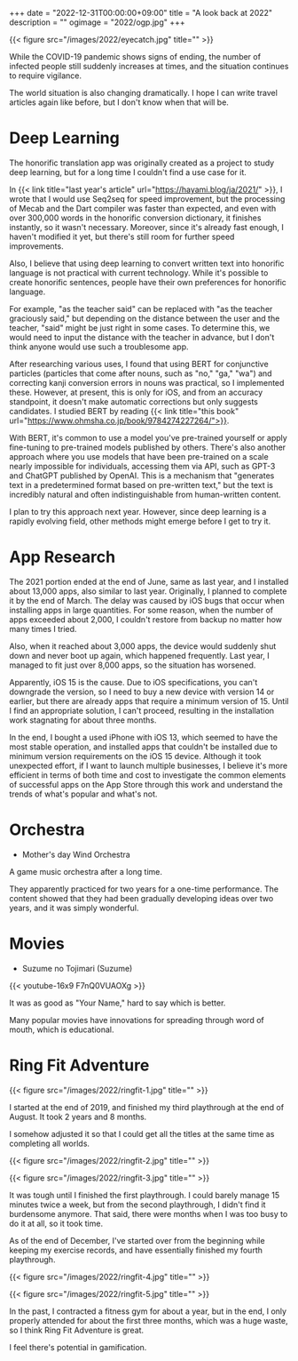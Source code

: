 +++
date = "2022-12-31T00:00:00+09:00"
title = "A look back at 2022"
description = ""
ogimage = "2022/ogp.jpg"
+++

{{< figure src="/images/2022/eyecatch.jpg" title="" >}}

While the COVID-19 pandemic shows signs of ending, the number of infected people still suddenly increases at times, and the situation continues to require vigilance.

The world situation is also changing dramatically. I hope I can write travel articles again like before, but I don't know when that will be.

# Deep Learning
The honorific translation app was originally created as a project to study deep learning, but for a long time I couldn't find a use case for it.

In {{< link title="last year's article" url="https://hayami.blog/ja/2021/" >}}, I wrote that I would use Seq2seq for speed improvement, but the processing of Mecab and the Dart compiler was faster than expected, and even with over 300,000 words in the honorific conversion dictionary, it finishes instantly, so it wasn't necessary.
Moreover, since it's already fast enough, I haven't modified it yet, but there's still room for further speed improvements.

Also, I believe that using deep learning to convert written text into honorific language is not practical with current technology.
While it's possible to create honorific sentences, people have their own preferences for honorific language.

For example, "as the teacher said" can be replaced with "as the teacher graciously said," but depending on the distance between the user and the teacher, "said" might be just right in some cases.
To determine this, we would need to input the distance with the teacher in advance, but I don't think anyone would use such a troublesome app.

After researching various uses, I found that using BERT for conjunctive particles (particles that come after nouns, such as "no," "ga," "wa") and correcting kanji conversion errors in nouns was practical, so I implemented these.
However, at present, this is only for iOS, and from an accuracy standpoint, it doesn't make automatic corrections but only suggests candidates.
I studied BERT by reading {{< link title="this book" url="https://www.ohmsha.co.jp/book/9784274227264/">}}.

With BERT, it's common to use a model you've pre-trained yourself or apply fine-tuning to pre-trained models published by others. There's also another approach where you use models that have been pre-trained on a scale nearly impossible for individuals, accessing them via API, such as GPT-3 and ChatGPT published by OpenAI.
This is a mechanism that "generates text in a predetermined format based on pre-written text," but the text is incredibly natural and often indistinguishable from human-written content.

I plan to try this approach next year.
However, since deep learning is a rapidly evolving field, other methods might emerge before I get to try it.

# App Research
The 2021 portion ended at the end of June, same as last year, and I installed about 13,000 apps, also similar to last year.
Originally, I planned to complete it by the end of March. The delay was caused by iOS bugs that occur when installing apps in large quantities.
For some reason, when the number of apps exceeded about 2,000, I couldn't restore from backup no matter how many times I tried.

Also, when it reached about 3,000 apps, the device would suddenly shut down and never boot up again, which happened frequently.
Last year, I managed to fit just over 8,000 apps, so the situation has worsened.

Apparently, iOS 15 is the cause.
Due to iOS specifications, you can't downgrade the version, so I need to buy a new device with version 14 or earlier, but there are already apps that require a minimum version of 15.
Until I find an appropriate solution, I can't proceed, resulting in the installation work stagnating for about three months.

In the end, I bought a used iPhone with iOS 13, which seemed to have the most stable operation, and installed apps that couldn't be installed due to minimum version requirements on the iOS 15 device.
Although it took unexpected effort, if I want to launch multiple businesses, I believe it's more efficient in terms of both time and cost to investigate the common elements of successful apps on the App Store through this work and understand the trends of what's popular and what's not.

# Orchestra
- Mother's day Wind Orchestra

A game music orchestra after a long time.

They apparently practiced for two years for a one-time performance.
The content showed that they had been gradually developing ideas over two years, and it was simply wonderful.

# Movies
- Suzume no Tojimari (Suzume)

{{< youtube-16x9 F7nQ0VUAOXg >}}

It was as good as "Your Name," hard to say which is better.

Many popular movies have innovations for spreading through word of mouth, which is educational.

# Ring Fit Adventure

{{< figure src="/images/2022/ringfit-1.jpg" title="" >}}

I started at the end of 2019, and finished my third playthrough at the end of August. It took 2 years and 8 months.

I somehow adjusted it so that I could get all the titles at the same time as completing all worlds.

{{< figure src="/images/2022/ringfit-2.jpg" title="" >}}

{{< figure src="/images/2022/ringfit-3.jpg" title="" >}}

It was tough until I finished the first playthrough.
I could barely manage 15 minutes twice a week, but from the second playthrough, I didn't find it burdensome anymore.
That said, there were months when I was too busy to do it at all, so it took time.

As of the end of December, I've started over from the beginning while keeping my exercise records, and have essentially finished my fourth playthrough.

{{< figure src="/images/2022/ringfit-4.jpg" title="" >}}

{{< figure src="/images/2022/ringfit-5.jpg" title="" >}}

In the past, I contracted a fitness gym for about a year, but in the end, I only properly attended for about the first three months, which was a huge waste, so I think Ring Fit Adventure is great.

I feel there's potential in gamification.